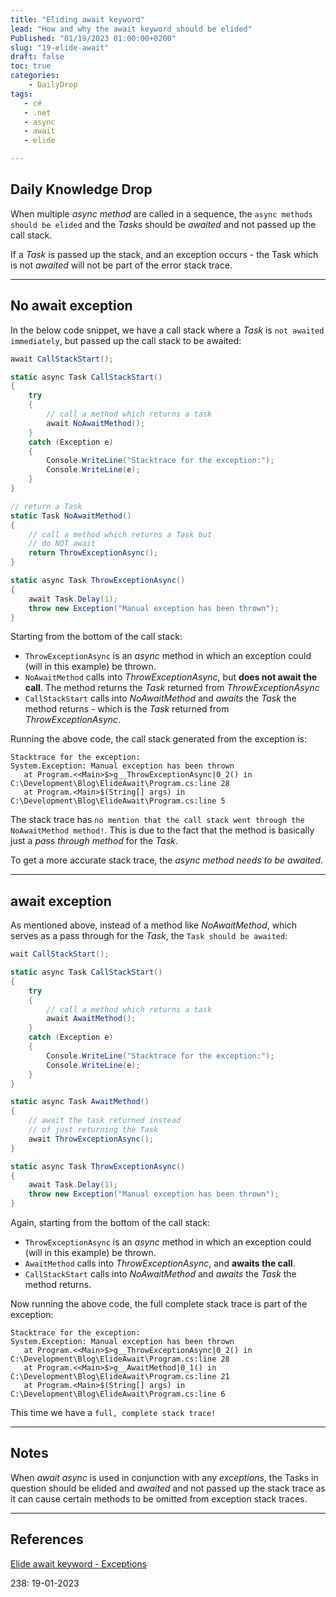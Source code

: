 ```yaml
---
title: "Eliding await keyword"
lead: "How and why the await keyword should be elided"
Published: "01/19/2023 01:00:00+0200"
slug: "19-elide-await"
draft: false
toc: true
categories:
    - DailyDrop
tags:
   - c#
   - .net
   - async
   - await
   - elide

---
```


## Daily Knowledge Drop

When multiple _async method_ are called in a sequence, the `async methods should be elided` and the _Tasks_ should be _awaited_ and not passed up the call stack.

If a _Task_ is passed up the stack, and an exception occurs - the Task which is not _awaited_ will not be part of the error stack trace.

---

## No await exception

In the below code snippet, we have a call stack where a _Task_ is `not awaited immediately`, but passed up the call stack to be awaited:

``` csharp
await CallStackStart();

static async Task CallStackStart()
{
    try
    {
        // call a method which returns a task
        await NoAwaitMethod();
    }
    catch (Exception e)
    {
        Console.WriteLine("Stacktrace for the exception:");
        Console.WriteLine(e);
    }
}

// return a Task
static Task NoAwaitMethod()
{
    // call a method which returns a Task but 
    // do NOT await
    return ThrowExceptionAsync();
}

static async Task ThrowExceptionAsync()
{
    await Task.Delay(1);
    throw new Exception("Manual exception has been thrown");
}
```

Starting from the bottom of the call stack:
- `ThrowExceptionAsync` is an _async_ method in which an exception could (will in this example) be thrown.
- `NoAwaitMethod` calls into _ThrowExceptionAsync_, but **does not await the call**. The method returns the _Task_ returned from _ThrowExceptionAsync_
- `CallStackStart` calls into _NoAwaitMethod_ and _awaits_ the _Task_ the method returns - which is the _Task_ returned from _ThrowExceptionAsync_.

Running the above code, the call stack generated from the exception is:

``` terminal
Stacktrace for the exception:
System.Exception: Manual exception has been thrown
   at Program.<<Main>$>g__ThrowExceptionAsync|0_2() in C:\Development\Blog\ElideAwait\Program.cs:line 28
   at Program.<Main>$(String[] args) in C:\Development\Blog\ElideAwait\Program.cs:line 5
```

The stack trace has `no mention that the call stack went through the NoAwaitMethod method!`. This is due to the fact that the method is basically just a _pass through method_ for the _Task_.

To get a more accurate stack trace, the _async method needs to be awaited_.

---

## await exception

As mentioned above, instead of a method like _NoAwaitMethod_, which serves as a pass through for the _Task_, the `Task should be awaited`:

``` csharp
wait CallStackStart();

static async Task CallStackStart()
{
    try
    {
        // call a method which returns a task
        await AwaitMethod();
    }
    catch (Exception e)
    {
        Console.WriteLine("Stacktrace for the exception:");
        Console.WriteLine(e);
    }
}

static async Task AwaitMethod()
{
    // await the task returned instead
    // of just returning the Task
    await ThrowExceptionAsync();
}

static async Task ThrowExceptionAsync()
{
    await Task.Delay(1);
    throw new Exception("Manual exception has been thrown");
}
```

Again, starting from the bottom of the call stack:
- `ThrowExceptionAsync` is an _async_ method in which an exception could (will in this example) be thrown.
- `AwaitMethod` calls into _ThrowExceptionAsync_, and **awaits the call**.
- `CallStackStart` calls into _NoAwaitMethod_ and _awaits_ the _Task_ the method returns.

Now running the above code, the full complete stack trace is part of the exception:

``` terminal
Stacktrace for the exception:
System.Exception: Manual exception has been thrown
   at Program.<<Main>$>g__ThrowExceptionAsync|0_2() in C:\Development\Blog\ElideAwait\Program.cs:line 28
   at Program.<<Main>$>g__AwaitMethod|0_1() in C:\Development\Blog\ElideAwait\Program.cs:line 21
   at Program.<Main>$(String[] args) in C:\Development\Blog\ElideAwait\Program.cs:line 6 
```

This time we have a `full, complete stack trace!`

---

## Notes

When _await async_ is used in conjunction with any _exceptions_, the Tasks in question should be elided and _awaited_ and not passed up the stack trace as it can cause certain methods to be omitted from exception stack traces.

---

## References

[Elide await keyword - Exceptions](https://linkdotnet.github.io/tips-and-tricks/async_await/)  

<?# DailyDrop ?>238: 19-01-2023<?#/ DailyDrop ?>
